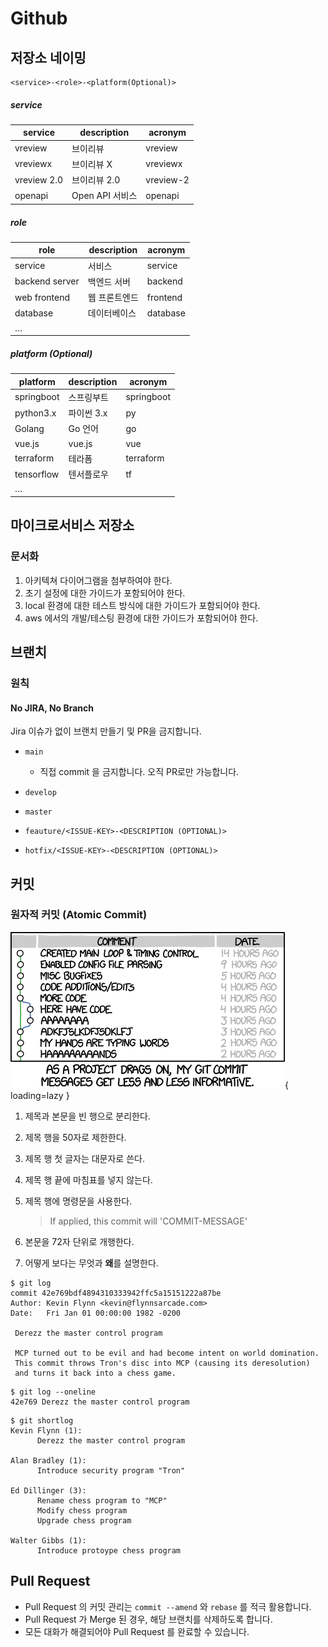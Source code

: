 # Github

## 저장소 네이밍

```
<service>-<role>-<platform(Optional)>
```

##### service

| service | description | acronym |
| --- | --- | --- |
| vreview | 브이리뷰 | vreview |
| vreviewx | 브이리뷰 X | vreviewx |  
| vreview 2.0 | 브이리뷰 2.0 | vreview-2 |
| openapi | Open API 서비스 | openapi |



##### role

| role | description | acronym |
| --- | --- | --- |
| service | 서비스 | service |
| backend server | 백엔드 서버 | backend |
| web frontend | 웹 프론트엔드 | frontend |
| database | 데이터베이스 | database |
| … |  |  |



##### platform (Optional)

| platform | description | acronym |
| --- | --- | --- |
| springboot | 스프링부트 | springboot |
| python3.x | 파이썬 3.x | py |
| Golang | Go 언어 | go |
| vue.js | vue.js | vue |
| terraform | 테라폼 | terraform |
| tensorflow | 텐서플로우 | tf |
| … |  |  |


## 마이크로서비스 저장소
### 문서화
1. 아키텍쳐 다이어그램을 첨부하여야 한다.
1. 초기 설정에 대한 가이드가 포함되어야 한다.
1. local 환경에 대한 테스트 방식에 대한 가이드가 포함되어야 한다.
1. aws 에서의 개발/테스팅 환경에 대한 가이드가 포함되어야 한다.

## 브랜치
### 원칙
####  No JIRA, No Branch
Jira 이슈가 없이 브랜치 만들기 및 PR을 금지합니다.


- `main`
    - 직접 commit 을 금지합니다. 오직 PR로만 가능합니다.

- `develop`


- `master`

- `feauture/<ISSUE-KEY>-<DESCRIPTION (OPTIONAL)>`

- `hotfix/<ISSUE-KEY>-<DESCRIPTION (OPTIONAL)>`



## 커밋
### 원자적 커밋 (Atomic Commit)
![Commit bad example](assets/commit-bad-example.png){ loading=lazy }

1. 제목과 본문을 빈 행으로 분리한다.
1. 제목 행을 50자로 제한한다.
1. 제목 행 첫 글자는 대문자로 쓴다.
1. 제목 행 끝에 마침표를 넣지 않는다.
1. 제목 행에 명령문을 사용한다.

    > If applied, this commit will 'COMMIT-MESSAGE'

1. 본문을 72자 단위로 개행한다.
1. 어떻게 보다는 무엇과 **왜**를 설명한다.

```
$ git log
commit 42e769bdf4894310333942ffc5a15151222a87be
Author: Kevin Flynn <kevin@flynnsarcade.com>
Date:   Fri Jan 01 00:00:00 1982 -0200

 Derezz the master control program

 MCP turned out to be evil and had become intent on world domination.
 This commit throws Tron's disc into MCP (causing its deresolution)
 and turns it back into a chess game.

```

```
$ git log --oneline
42e769 Derezz the master control program
```

```
$ git shortlog
Kevin Flynn (1):
      Derezz the master control program

Alan Bradley (1):
      Introduce security program "Tron"

Ed Dillinger (3):
      Rename chess program to "MCP"
      Modify chess program
      Upgrade chess program

Walter Gibbs (1):
      Introduce protoype chess program

```


## Pull Request
- Pull Request 의 커밋 관리는 `commit --amend` 와 `rebase` 를 적극 활용합니다.
- Pull Request 가 Merge 된 경우, 해당 브랜치를 삭제하도록 합니다.
- 모든 대화가 해결되어야 Pull Request 를 완료할 수 있습니다.
